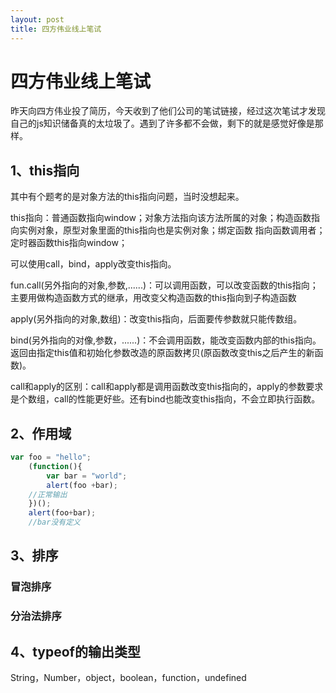 ```yaml
---
layout: post
title: 四方伟业线上笔试
---
```


# 四方伟业线上笔试

昨天向四方伟业投了简历，今天收到了他们公司的笔试链接，经过这次笔试才发现自己的js知识储备真的太垃圾了。遇到了许多都不会做，剩下的就是感觉好像是那样。

## 1、this指向

其中有个题考的是对象方法的this指向问题，当时没想起来。

this指向：普通函数指向window；对象方法指向该方法所属的对象；构造函数指向实例对象，原型对象里面的this指向也是实例对象；绑定函数 指向函数调用者；定时器函数this指向window；

可以使用call，bind，apply改变this指向。

fun.call(另外指向的对象,参数,......)：可以调用函数，可以改变函数的this指向；主要用做构造函数方式的继承，用改变父构造函数的this指向到子构造函数

​	apply(另外指向的对象,数组)：改变this指向，后面要传参数就只能传数组。

​	bind(另外指向的对像,参数，......)：不会调用函数，能改变函数内部的this指向。返回由指定this值和初始化参数改造的原函数拷贝(原函数改变this之后产生的新函数)。

call和apply的区别：call和apply都是调用函数改变this指向的，apply的参数要求是个数组，call的性能更好些。还有bind也能改变this指向，不会立即执行函数。

## 2、作用域

```js
var foo = "hello";
	(function(){
		var bar = "world";
		alert(foo +bar);
	//正常输出
	})();
	alert(foo+bar);
	//bar没有定义
```

## 3、排序

### 冒泡排序

### 分治法排序

## 4、typeof的输出类型

String，Number，object，boolean，function，undefined